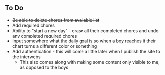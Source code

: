 ## To Do

* ~~Be able to delete chores from available list~~
* Add required chores
* Ability to "start a new day" - erase all their completed chores and undo any completed required chores
* Input somewhere what the daily goal is so when a boy reaches it their chart turns a different color or something
* Add authentication - this will come a little later when I publish the site to the interwebs
  * This also comes along with making some content only visible to me, as opposed to the boys
